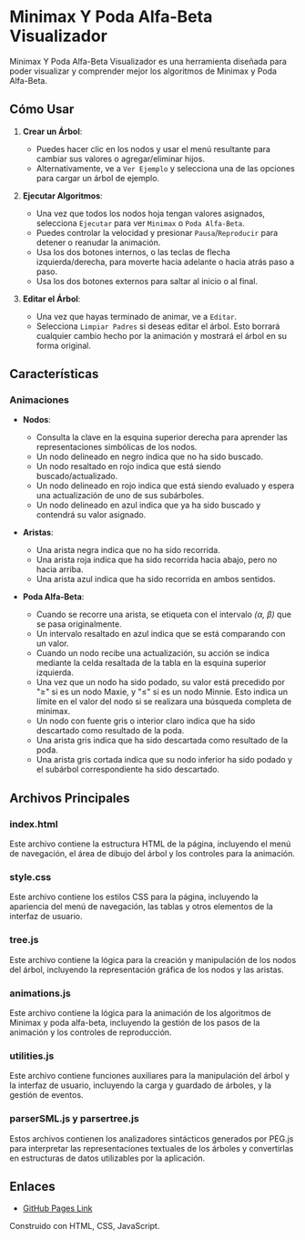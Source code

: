 # Minimax Y Poda Alfa-Beta Visualizador

Minimax  Y Poda Alfa-Beta Visualizador es una herramienta diseñada para poder visualizar y comprender mejor los algoritmos de Minimax y Poda Alfa-Beta.

## Cómo Usar

1. **Crear un Árbol**:
   - Puedes hacer clic en los nodos y usar el menú resultante para cambiar sus valores o agregar/eliminar hijos.
   - Alternativamente, ve a `Ver Ejemplo` y selecciona una de las opciones para cargar un árbol de ejemplo.

2. **Ejecutar Algoritmos**:
   - Una vez que todos los nodos hoja tengan valores asignados, selecciona `Ejecutar` para ver `Minimax` o `Poda Alfa-Beta`.
   - Puedes controlar la velocidad y presionar `Pausa`/`Reproducir` para detener o reanudar la animación.
   - Usa los dos botones internos, o las teclas de flecha izquierda/derecha, para moverte hacia adelante o hacia atrás paso a paso.
   - Usa los dos botones externos para saltar al inicio o al final.

4. **Editar el Árbol**:
   - Una vez que hayas terminado de animar, ve a `Editar`.
   - Selecciona `Limpiar Padres` si deseas editar el árbol. Esto borrará cualquier cambio hecho por la animación y mostrará el árbol en su forma original.

## Características

### Animaciones

- **Nodos**:
  - Consulta la clave en la esquina superior derecha para aprender las representaciones simbólicas de los nodos.
  - Un nodo delineado en negro indica que no ha sido buscado.
  - Un nodo resaltado en rojo indica que está siendo buscado/actualizado.
  - Un nodo delineado en rojo indica que está siendo evaluado y espera una actualización de uno de sus subárboles.
  - Un nodo delineado en azul indica que ya ha sido buscado y contendrá su valor asignado.

- **Aristas**:
  - Una arista negra indica que no ha sido recorrida.
  - Una arista roja indica que ha sido recorrida hacia abajo, pero no hacia arriba.
  - Una arista azul indica que ha sido recorrida en ambos sentidos.

- **Poda Alfa-Beta**:
  - Cuando se recorre una arista, se etiqueta con el intervalo *(α, β)* que se pasa originalmente.
  - Un intervalo resaltado en azul indica que se está comparando con un valor.
  - Cuando un nodo recibe una actualización, su acción se indica mediante la celda resaltada de la tabla en la esquina superior izquierda.
  - Una vez que un nodo ha sido podado, su valor está precedido por "≥" si es un nodo Maxie, y "≤" si es un nodo Minnie. Esto indica un límite en el valor del nodo si se realizara una búsqueda completa de minimax.
  - Un nodo con fuente gris o interior claro indica que ha sido descartado como resultado de la poda.
  - Una arista gris indica que ha sido descartada como resultado de la poda.
  - Una arista gris cortada indica que su nodo inferior ha sido podado y el subárbol correspondiente ha sido descartado.


## Archivos Principales

### index.html

Este archivo contiene la estructura HTML de la página, incluyendo el menú de navegación, el área de dibujo del árbol y los controles para la animación.

### style.css

Este archivo contiene los estilos CSS para la página, incluyendo la apariencia del menú de navegación, las tablas y otros elementos de la interfaz de usuario.

### tree.js

Este archivo contiene la lógica para la creación y manipulación de los nodos del árbol, incluyendo la representación gráfica de los nodos y las aristas.

### animations.js

Este archivo contiene la lógica para la animación de los algoritmos de Minimax y poda alfa-beta, incluyendo la gestión de los pasos de la animación y los controles de reproducción.

### utilities.js

Este archivo contiene funciones auxiliares para la manipulación del árbol y la interfaz de usuario, incluyendo la carga y guardado de árboles, y la gestión de eventos.

### parserSML.js y parsertree.js

Estos archivos contienen los analizadores sintácticos generados por PEG.js para interpretar las representaciones textuales de los árboles y convertirlas en estructuras de datos utilizables por la aplicación.

## Enlaces

- [GitHub Pages Link](https://sarose550.github.io/Minimax-Visualizer/)

Construido con HTML, CSS, JavaScript.
